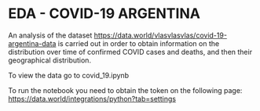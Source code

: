 # EDA - COVID-19 ARGENTINA


An analysis of the dataset https://data.world/vlasvlasvlas/covid-19-argentina-data is carried out in order to obtain information on the distribution over time of confirmed COVID cases and deaths, and then their geographical distribution.


To view the data go to covid_19.ipynb


To run the notebook you need to obtain the token on the following page: https://data.world/integrations/python?tab=settings
